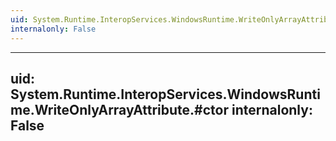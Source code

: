 ```yaml
---
uid: System.Runtime.InteropServices.WindowsRuntime.WriteOnlyArrayAttribute
internalonly: False
---
```


---
uid: System.Runtime.InteropServices.WindowsRuntime.WriteOnlyArrayAttribute.#ctor
internalonly: False
---

